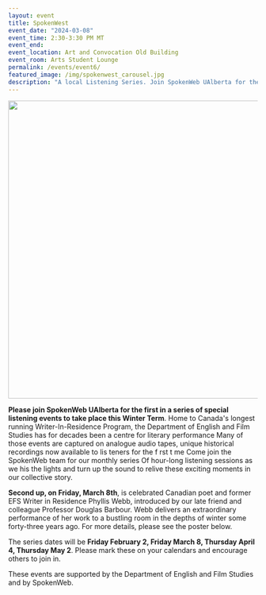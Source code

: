 ```yaml
---
layout: event 
title: SpokenWest
event_date: "2024-03-08"
event_time: 2:30-3:30 PM MT
event_end:
event_location: Art and Convocation Old Building 
event_room: Arts Student Lounge
permalink: /events/event6/
featured_image: /img/spokenwest_carousel.jpg
description: "A local Listening Series. Join SpokenWeb UAlberta for the first in a series of special listening events to take place this Winter Term. "
---
```


<div class = "figure">
  <img src="{{ 'img/SpokenWest 2 event.jpg' | absolute_url }}" width="600" />
</div>

**Please join SpokenWeb UAlberta for the first in a series of special listening events to take place this Winter Term**. Home to Canada's longest running Writer-In-Residence Program, the Department of English and Film Studies has for decades been a centre for literary performance Many of those events are captured on analogue audio tapes, unique historical recordings now available to lis teners for the f rst t me
Come join the SpokenWeb team for our monthly series Of hour-long listening sessions as we his the lights and turn up the sound to relive these exciting moments in our collective story.

**Second up, on Friday, March 8th**, is celebrated Canadian poet and former EFS Writer in Residence Phyllis Webb, introduced by our late friend and colleague Professor Douglas Barbour. Webb delivers an extraordinary performance of her work to a bustling room in the depths of winter some forty-three years ago. For more details, please see the poster below.

The series dates will be **Friday February 2, Friday March 8, Thursday April 4, Thursday May 2**. Please mark these on your calendars and encourage others to join in.



These events are supported by the Department of English and Film Studies and by SpokenWeb. 
